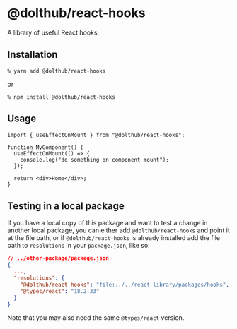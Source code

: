 # @dolthub/react-hooks

A library of useful React hooks.

## Installation

```
% yarn add @dolthub/react-hooks
```

or

```
% npm install @dolthub/react-hooks
```

## Usage

```tsx
import { useEffectOnMount } from "@dolthub/react-hooks";

function MyComponent() {
  useEffectOnMount(() => {
    console.log("do something on component mount");
  });

  return <div>Home</div>;
}
```

## Testing in a local package

If you have a local copy of this package and want to test a change in another local
package, you can either add `@dolthub/react-hooks` and point it at the file path, or if
`@dolthub/react-hooks` is already installed add the file path to `resolutions` in your
`package.json`, like so:

```json
// ../other-package/package.json
{
  ...,
  "resolutions": {
    "@dolthub/react-hooks": "file:../../react-library/packages/hooks",
    "@types/react": "18.2.33"
  }
}
```

Note that you may also need the same `@types/react` version.
